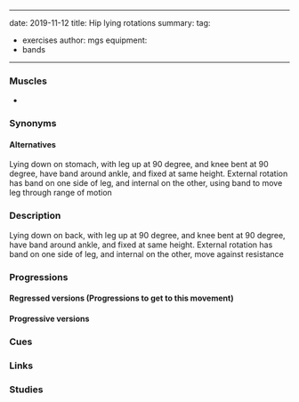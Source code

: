 
---
date: 2019-11-12
title: Hip lying rotations
summary:
tag:
 - exercises
author: mgs
equipment:
-	bands
---
### Muscles
  - 
### Synonyms
#### Alternatives
Lying down on stomach, with leg up at 90 degree, and knee bent at 90 degree, have band around ankle, and fixed at same height. External rotation has band on one side of leg, and internal on the other, using band to move leg through range of motion
### Description
Lying down on back, with leg up at 90 degree, and knee bent at 90 degree, have band around ankle, and fixed at same height. External rotation has band on one side of leg, and internal on the other, move against resistance
### Progressions
#### Regressed versions (Progressions to get to this movement)
#### Progressive versions
### Cues
### Links
### Studies

<!--stackedit_data:
eyJoaXN0b3J5IjpbLTcyMTE1NzQwM119
-->
